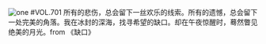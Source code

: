 ![one](http://image.wufazhuce.com/FnFtvOhYXFG-NNOEPofHWzLFQUav)
#VOL.701
所有的悲伤，总会留下一丝欢乐的线索。所有的遗憾，总会留下一处完美的角落。我在冰封的深海，找寻希望的缺口。却在午夜惊醒时，蓦然瞥见绝美的月光。from 《缺口》